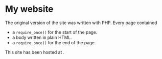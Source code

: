 # My website

The original version of the site was written with PHP. Every page contained 

- a `require_once()` for the start of the page.
- a body written in plain HTML.
- a `require_once()` for the end of the page.

This site has been hosted at [](www.argo3.altervista.org).
